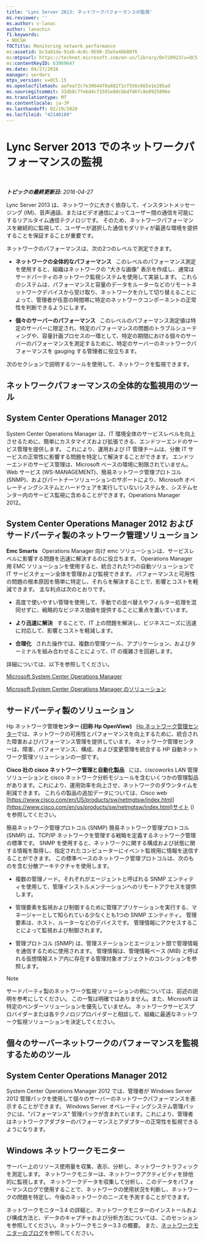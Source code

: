 ```yaml
---
title: 'Lync Server 2013: ネットワークパフォーマンスの監視'
ms.reviewer: ''
ms.author: v-lanac
author: lanachin
f1.keywords:
- NOCSH
TOCTitle: Monitoring network performance
ms:assetid: bc3a01da-91eb-4c0c-9598-35e5e46b00f6
ms:mtpsurl: https://technet.microsoft.com/en-us/library/Dn720923(v=OCS.15)
ms:contentKeyID: 63969647
ms.date: 04/27/2016
manager: serdars
mtps_version: v=OCS.15
ms.openlocfilehash: aafea72c7e30644f8a882f1cf556c665e1e285ad
ms.sourcegitcommit: 33db8c7febd4cf1591e8dcbbdfd6fc8e8925896e
ms.translationtype: MT
ms.contentlocale: ja-JP
ms.lasthandoff: 02/19/2020
ms.locfileid: "42140180"
---
```

<div data-xmlns="http://www.w3.org/1999/xhtml">

<div class="topic" data-xmlns="http://www.w3.org/1999/xhtml" data-msxsl="urn:schemas-microsoft-com:xslt" data-cs="http://msdn.microsoft.com/">

<div data-asp="https://msdn2.microsoft.com/asp">

# <a name="monitoring-network-performance-in-lync-server-2013"></a>Lync Server 2013 でのネットワークパフォーマンスの監視

</div>

<div id="mainSection">

<div id="mainBody">

<span> </span>

_**トピックの最終更新日:** 2016-04-27_

Lync Server 2013 は、ネットワークに大きく依存して、インスタントメッセージング (IM)、音声通話、またはビデオ通信によってユーザー間の通信を可能にするリアルタイム通信テクノロジです。 そのため、ネットワークパフォーマンスを継続的に監視して、ユーザーが選択した通信モダリティが最適な環境を提供することを保証することが重要です。

ネットワークのパフォーマンスは、次の2つのレベルで測定できます。

  - **ネットワークの全体的なパフォーマンス**   このレベルのパフォーマンス測定を使用すると、組織はネットワークの "大きな画像" 表示を作成し、通常はサードパーティのネットワーク監視システムを使用して実装します。 これらのシステムは、パフォーマンスと容量のデータをルーターなどのリモートネットワークデバイスから受け取り、ネットワークを介して切り替えることによって、管理者が任意の時間帯に特定のネットワークコンポーネントの正常性を判断できるようにします。

  - **個々のサーバーのパフォーマンス**   このレベルのパフォーマンス測定値は特定のサーバーに限定され、特定のパフォーマンスの問題のトラブルシューティングや、容量計画プロセスの一環として、特定の期間における個々のサーバーのパフォーマンスを測定するために、特定のサーバーのネットワークパフォーマンスを gauging する管理者に役立ちます。

次のセクションで説明するツールを使用して、ネットワークを監視できます。

<div>

## <a name="tools-for-overall-network-performance-monitoring"></a>ネットワークパフォーマンスの全体的な監視用のツール

<div>

## <a name="system-center-operations-manager-2012"></a>System Center Operations Manager 2012

System Center Operations Manager は、IT 環境全体のサービスレベルを向上させるために、簡単にカスタマイズおよび拡張できる、エンドツーエンドのサービス管理を提供します。 これにより、運用および IT 管理チームは、分散 IT サービスの正常性に影響する問題を特定して解決することができます。 エンドツーエンドのサービス管理は、Microsoft ベースの環境に制限されていません。 Web サービス (WS-MANAGEMENT)、簡易ネットワーク管理プロトコル (SNMP)、およびパートナーソリューションのサポートにより、Microsoft オペレーティングシステムとハードウェアを実行していないシステムを、システムセンター内のサービス監視に含めることができます。Operations Manager 2012。

</div>

<div>

## <a name="system-center-operations-manager-2012-and-third-party-network-management-solutions"></a>System Center Operations Manager 2012 およびサードパーティ製のネットワーク管理ソリューション

**Emc Smarts**   Operations Manager 向け emc ソリューションは、サービスレベルに影響する問題を迅速に解決するのに役立ちます。 Operations Manager 用 EMC ソリューションを使用すると、統合された1つの自動ソリューションで IT サービスチェーン全体を管理および監視できます。 パフォーマンスと可用性の問題の根本原因を簡単に特定し、それらを解決することで、影響とコストを軽減できます。 主な利点は次のとおりです。

  - 高度で使いやすい管理を使用して、手動での並べ替えやフィルター処理を混同せずに、戦略的なビジネス価値を提供することに重点を置いています。

  - **より迅速に解決**   することで、IT 上の問題を解決し、ビジネスニーズに迅速に対応して、影響とコストを軽減します。

  - **合理化**   された操作では、複数の管理ツール、アプリケーション、およびターミナルを組み合わせることによって、IT の複雑さを回避します。

詳細については、以下を参照してください。

[Microsoft System Center Operations Manager](https://go.microsoft.com/fwlink/p/?linkid=243651)

[Microsoft System Center Operations Manager のソリューション](http://www.emc.com/collateral/software/data-sheet/h6135-server-manager-ds.pdf)

</div>

<div>

## <a name="third-party-solutions"></a>サードパーティ製のソリューション

Hp ネットワーク管理**センター (旧称 Hp OpenView)**   [Hp ネットワーク管理センター](http://www8.hp.com/us/en/software-solutions/network-management/index.html?%26zn=bto%26cp=1-11-15-119_4000_100__)では、ネットワークの可用性とパフォーマンスを向上するために、統合された障害およびパフォーマンス管理を提供しています。 ネットワーク管理センターは、障害、パフォーマンス、構成、および変更管理を統合する HP 自動ネットワーク管理ソリューションの一部です。

**Cisco 社の cisco ネットワーク管理と自動化製品**   には、ciscoworks LAN 管理ソリューションと cisco ネットワーク分析モジュールを含むいくつかの管理製品があります。これにより、運用効率を向上させ、ネットワークのダウンタイムを削減できます。 これらの製品の追加データについては、Cisco web [https://www.cisco.com/en/US/products/sw/netmgtsw/index.html](https://www.cisco.com/en/us/products/sw/netmgtsw/index.html)サイト () を参照してください。

簡易ネットワーク管理プロトコル (SNMP) 簡易ネットワーク管理プロトコル (SNMP) は、TCP/IP ネットワークを管理する戦略を定義するネットワーク管理の標準です。 SNMP を使用すると、ネットワークに関する構成および状態に関する情報を取得し、指定されたコンピューターにイベント監視用に情報を送信することができます。 この標準ベースのネットワーク管理プロトコルは、次のものを含む分散アーキテクチャを使用します。

  - 複数の管理ノード。それぞれがエージェントと呼ばれる SNMP エンティティを使用して、管理インストルメンテーションへのリモートアクセスを提供します。

  - 管理要素を監視および制御するために管理アプリケーションを実行する、マネージャーとして知られている少なくとも1つの SNMP エンティティ。 管理要素は、ホスト、ルーターなどのデバイスです。 管理情報にアクセスすることによって監視および制御されます。

  - 管理プロトコル (SNMP) は、管理ステーションとエージェント間で管理情報を通信するために使用されます。 管理情報は、管理情報ベース (MIB) と呼ばれる仮想情報ストア内に存在する管理対象オブジェクトのコレクションを参照します。

<div>


> [!NOTE]  
> サードパーティ製のネットワーク監視ソリューションの例については、前述の説明を参考にしてください。 この一覧は明確ではありません。また、Microsoft は特定のベンダーソリューションを優先していません。 ネットワークサービスプロバイダーまたは各テクノロジプロバイダーと相談して、組織に最適なネットワーク監視ソリューションを決定してください。



</div>

</div>

</div>

<div>

## <a name="tools-for-monitoring-individual-server-network-performance"></a>個々のサーバーネットワークのパフォーマンスを監視するためのツール

<div>

## <a name="system-center-operations-manager-2012"></a>System Center Operations Manager 2012

System Center Operations Manager 2012 では、管理者が Windows Server 2012 管理パックを使用して個々のサーバーのネットワークパフォーマンスを表示することができます。 Windows Server オペレーティングシステム管理パックには、"パフォーマンス" 管理パックが含まれています。これにより、管理者はネットワークアダプターのパフォーマンスとアダプターの正常性を監視できるようになります。

</div>

<div>

## <a name="windows-network-monitor"></a>Windows ネットワークモニター

サーバー上のリソース使用量を収集、表示、分析し、ネットワークトラフィックを測定します。 ネットワークモニターは、ネットワークアクティビティを排他的に監視します。 ネットワークデータを収集して分析し、このデータをパフォーマンスログで使用することで、ネットワークの使用状況を判断し、ネットワークの問題を特定し、今後のネットワークのニーズを予測することができます。

ネットワークモニター3.4 の詳細と、ネットワークモニターのインストールおよび構成方法と、データのキャプチャおよび分析方法については、このセッションを参照してください。ネットワークモニター3.3 の概要。 また、[ネットワークモニターのブログ](https://blogs.technet.com/b/netmon/)を参照してください。

</div>

</div>

</div>

<span> </span>

</div>

</div>

</div>

